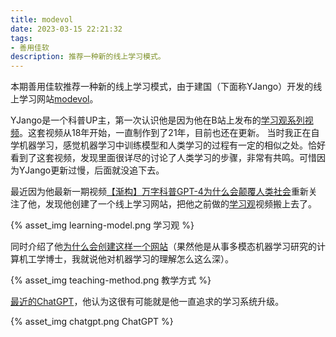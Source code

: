 ```yaml
---
title: modevol
date: 2023-03-15 22:21:32
tags:
- 善用佳软
description: 推荐一种新的线上学习模式。
---
```

本期善用佳软推荐一种新的线上学习模式，由于建国（下面称YJango）开发的线上学习网站[modevol](https://www.modevol.com/)。

YJango是一个科普UP主，第一次认识他是因为他在B站上发布的[学习观系列视频](https://space.bilibili.com/344849038/channel/seriesdetail?sid=341793)。这套视频从18年开始，一直制作到了21年，目前也还在更新。
当时我正在自学机器学习，感觉机器学习中训练模型和人类学习的过程有一定的相似之处。恰好看到了这套视频，发现里面很详尽的讨论了人类学习的步骤，非常有共鸣。可惜因为YJango更新过慢，后面就没追下去。

最近因为他最新一期视频[【渐构】万字科普GPT-4为什么会颠覆人类社会](https://www.bilibili.com/video/BV1MY4y1R7EN/?vd_source=c7886e2725f3aa3fc604633fdf1c0bf7)重新关注了他，发现他创建了一个线上学习网站，把他之前做的[学习观](https://www.modevol.com/episode/cl4zh80o48f2101o3e2iv849s)视频搬上去了。

{% asset_img learning-model.png 学习观 %}

同时介绍了他[为什么会创建这样一个网站](https://www.modevol.com/episode/claca9lijb13j01me2inlbu1t)（果然他是从事多模态机器学习研究的计算机工学博士，我就说他对机器学习的理解怎么这么深）。

{% asset_img teaching-method.png 教学方式 %}

[最近的ChatGPT](https://www.modevol.com/episode/clf9d5kni0zo301mm6tkl9t87)，他认为这很有可能就是他一直追求的学习系统升级。

{% asset_img chatgpt.png ChatGPT %}

